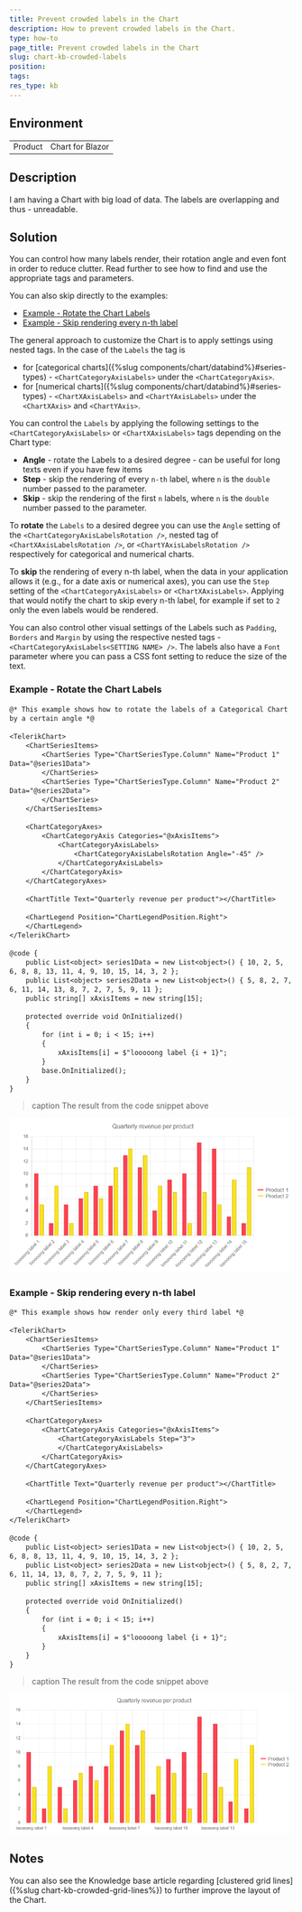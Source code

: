 ```yaml
---
title: Prevent crowded labels in the Chart
description: How to prevent crowded labels in the Chart.
type: how-to
page_title: Prevent crowded labels in the Chart
slug: chart-kb-crowded-labels
position:
tags:
res_type: kb
---
```


## Environment
<table>
	<tbody>
		<tr>
			<td>Product</td>
			<td>Chart for Blazor</td>
		</tr>
	</tbody>
</table>


## Description

I am having a Chart with big load of data. The labels are overlapping and thus - unreadable.


## Solution

You can control how many labels render, their rotation angle and even font in order to reduce clutter. Read further to see how to find and use the appropriate tags and parameters.

You can also skip directly to the examples:

* [Example - Rotate the Chart Labels](#example---rotate-the-chart-labels)
* [Example - Skip rendering every n-th label](#example---skip-rendering-every-n-th-label)


The general approach to customize the Chart is to apply settings using nested tags. In the case of the `Labels` the tag is 
* for [categorical charts]({%slug components/chart/databind%}#series-types) -  `<ChartCategoryAxisLabels>` under the `<ChartCategoryAxis>`.
* for [numerical charts]({%slug components/chart/databind%}#series-types) - `<ChartXAxisLabels>` and `<ChartYAxisLabels>` under the `<ChartXAxis>` and `<ChartYAxis>`.


You can control the `Labels` by applying the following settings to the `<ChartCategoryAxisLabels>` or `<ChartXAxisLabels>` tags depending on the Chart type:
* **Angle** - rotate the Labels to a desired degree - can be useful for long texts even if you have few items
* **Step** - skip the rendering of every `n-th` label, where `n` is the `double` number passed to the parameter.
* **Skip** - skip the rendering of the first `n` labels, where `n` is the `double` number passed to the parameter.


To **rotate** the `Labels` to a desired degree you can use the `Angle` setting of the `<ChartCategoryAxisLabelsRotation />`, nested tag of `<ChartXAxisLabelsRotation />`, or `<ChartYAxisLabelsRotation />` respectively for categorical and numerical charts.

To **skip** the rendering of every n-th label, when the data in your application allows it (e.g., for a date axis or numerical axes), you can use the `Step` setting of the `<ChartCategoryAxisLabels>` or `<ChartXAxisLabels>`. Applying that would notify the chart to skip every n-th label, for example if set to `2` only the even labels would be rendered.

You can also control other visual settings of the Labels such as `Padding`, `Borders` and `Margin` by using the respective nested tags - `<ChartCategoryAxisLabels<SETTING NAME> />`. The labels also have a `Font` parameter where you can pass a CSS font setting to reduce the size of the text.

### Example - Rotate the Chart Labels

````CSHTML
@* This example shows how to rotate the labels of a Categorical Chart by a certain angle *@

<TelerikChart>
    <ChartSeriesItems>
        <ChartSeries Type="ChartSeriesType.Column" Name="Product 1" Data="@series1Data">
        </ChartSeries>
        <ChartSeries Type="ChartSeriesType.Column" Name="Product 2" Data="@series2Data">
        </ChartSeries>
    </ChartSeriesItems>

    <ChartCategoryAxes>
        <ChartCategoryAxis Categories="@xAxisItems">
            <ChartCategoryAxisLabels>
                <ChartCategoryAxisLabelsRotation Angle="-45" />
            </ChartCategoryAxisLabels>
        </ChartCategoryAxis>
    </ChartCategoryAxes>

    <ChartTitle Text="Quarterly revenue per product"></ChartTitle>

    <ChartLegend Position="ChartLegendPosition.Right">
    </ChartLegend>
</TelerikChart>

@code {
    public List<object> series1Data = new List<object>() { 10, 2, 5, 6, 8, 8, 13, 11, 4, 9, 10, 15, 14, 3, 2 };
    public List<object> series2Data = new List<object>() { 5, 8, 2, 7, 6, 11, 14, 13, 8, 7, 2, 7, 5, 9, 11 };
    public string[] xAxisItems = new string[15];

    protected override void OnInitialized()
    {
        for (int i = 0; i < 15; i++)
        {
            xAxisItems[i] = $"looooong label {i + 1}";
        }
        base.OnInitialized();
    }
}
````

>caption The result from the code snippet above

![rotate chart labels](images/chart-label-rotation-example.png)


### Example - Skip rendering every n-th label

````CSHTML
@* This example shows how render only every third label *@

<TelerikChart>
    <ChartSeriesItems>
        <ChartSeries Type="ChartSeriesType.Column" Name="Product 1" Data="@series1Data">
        </ChartSeries>
        <ChartSeries Type="ChartSeriesType.Column" Name="Product 2" Data="@series2Data">
        </ChartSeries>
    </ChartSeriesItems>

    <ChartCategoryAxes>
        <ChartCategoryAxis Categories="@xAxisItems">
            <ChartCategoryAxisLabels Step="3">
            </ChartCategoryAxisLabels>
        </ChartCategoryAxis>
    </ChartCategoryAxes>

    <ChartTitle Text="Quarterly revenue per product"></ChartTitle>

    <ChartLegend Position="ChartLegendPosition.Right">
    </ChartLegend>
</TelerikChart>

@code {
    public List<object> series1Data = new List<object>() { 10, 2, 5, 6, 8, 8, 13, 11, 4, 9, 10, 15, 14, 3, 2 };
    public List<object> series2Data = new List<object>() { 5, 8, 2, 7, 6, 11, 14, 13, 8, 7, 2, 7, 5, 9, 11 };
    public string[] xAxisItems = new string[15];

    protected override void OnInitialized()
    {
        for (int i = 0; i < 15; i++)
        {
            xAxisItems[i] = $"looooong label {i + 1}";
        }
    }
}
````

>caption The result from the code snippet above

![rotate chart labels](images/chart-label-step-example.png)

## Notes

You can also see the Knowledge base article regarding [clustered grid lines]({%slug chart-kb-crowded-grid-lines%}) to further improve the layout of the Chart.
